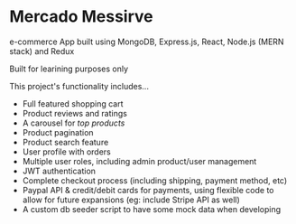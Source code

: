 # Mercado Messirve

e-commerce App built using MongoDB, Express.js, React, Node.js (MERN stack) and Redux

Built for learining purposes only

This project's functionality includes...

- Full featured shopping cart
- Product reviews and ratings
- A carousel for *top products*
- Product pagination
- Product search feature
- User profile with orders
- Multiple user roles, including admin product/user management
- JWT authentication
- Complete checkout process (including shipping, payment method, etc)
- Paypal API & credit/debit cards for payments, using flexible code to allow for future expansions (eg: include Stripe API as well)
- A custom db seeder script to have some mock data when developing
